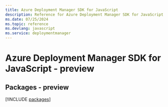 ```yaml
---
title: Azure Deployment Manager SDK for JavaScript
description: Reference for Azure Deployment Manager SDK for JavaScript
ms.date: 07/25/2024
ms.topic: reference
ms.devlang: javascript
ms.service: deploymentmanager
---
```

# Azure Deployment Manager SDK for JavaScript - preview
## Packages - preview
[!INCLUDE [packages](deployment-manager-index.md)]